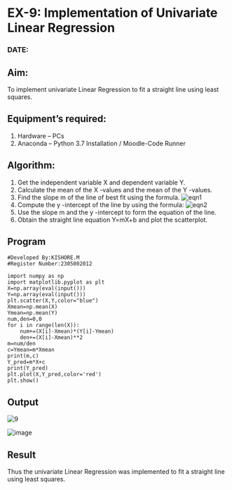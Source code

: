 # EX-9: Implementation of Univariate Linear Regression
### DATE:

## Aim:
To implement univariate Linear Regression to fit a straight line using least squares.
## Equipment’s required:
1.	Hardware – PCs
2.	Anaconda – Python 3.7 Installation / Moodle-Code Runner
## Algorithm:
1.	Get the independent variable X and dependent variable Y.
2.	Calculate the mean of the X -values and the mean of the Y -values.
3.	Find the slope m of the line of best fit using the formula.
 ![eqn1](./eq1.jpg)
4.	Compute the y -intercept of the line by using the formula:
![eqn2](./eq2.jpg)  
5.	Use the slope m and the y -intercept to form the equation of the line.
6.	Obtain the straight line equation Y=mX+b and plot the scatterplot.
## Program
```
#Developed By:KISHORE.M
#Register Number:2305002012

import numpy as np
import matplotlib.pyplot as plt
X=np.array(eval(input()))
Y=np.array(eval(input()))
plt.scatter(X,Y,color="blue")
Xmean=np.mean(X)
Ymean=np.mean(Y)
num,den=0,0
for i in range(len(X)):
    num+=(X[i]-Xmean)*(Y[i]-Ymean)
    den+=(X[i]-Xmean)**2
m=num/den
c=Ymean=m*Xmean
print(m,c)
Y_pred=m*X+c
print(Y_pred)
plt.plot(X,Y_pred,color='red')
plt.show()
```
## Output
![9](https://github.com/kishore07062005/Univariate-Linear-Regression/assets/156066116/1cd2b923-d874-4817-9fcb-fbcc63361def)

![image](https://github.com/RahulM2005R/Univariate-Linear-Regression/assets/166299886/7e997f55-24b0-410f-8a8d-751ff3720146)


## Result
Thus the univariate Linear Regression was implemented to fit a straight line using least squares.
